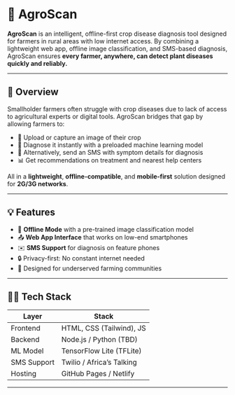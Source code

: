 # 🌾 AgroScan

**AgroScan** is an intelligent, offline-first crop disease diagnosis tool designed for farmers in rural areas with low internet access. By combining a lightweight web app, offline image classification, and SMS-based diagnosis, AgroScan ensures **every farmer, anywhere, can detect plant diseases quickly and reliably.**

---

## 🚀 Overview

Smallholder farmers often struggle with crop diseases due to lack of access to agricultural experts or digital tools. AgroScan bridges that gap by allowing farmers to:

- 📸 Upload or capture an image of their crop
- 🧠 Diagnose it instantly with a preloaded machine learning model
- 📱 Alternatively, send an SMS with symptom details for diagnosis
- 📊 Get recommendations on treatment and nearest help centers

All in a **lightweight**, **offline-compatible**, and **mobile-first** solution designed for **2G/3G networks**.

---

## 💡 Features

- 🧠 **Offline Mode** with a pre-trained image classification model
- 📤 **Web App Interface** that works on low-end smartphones
- ✉️ **SMS Support** for diagnosis on feature phones
- 🔒 Privacy-first: No constant internet needed
- 🎯 Designed for underserved farming communities

---

## 🧑‍💻 Tech Stack

| Layer        | Stack                     |
|--------------|---------------------------|
| Frontend     | HTML, CSS (Tailwind), JS  |
| Backend      | Node.js / Python (TBD)    |
| ML Model     | TensorFlow Lite (TFLite)  |
| SMS Support  | Twilio / Africa’s Talking |
| Hosting      | GitHub Pages / Netlify    |

---

